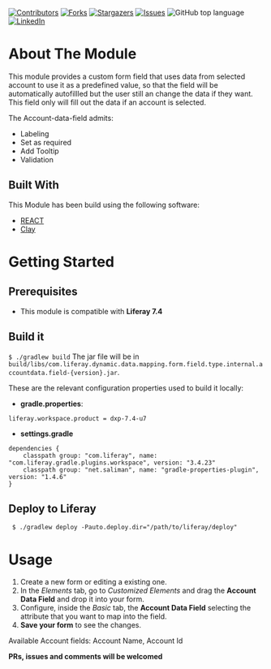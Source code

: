 [![Contributors][contributors-shield]][contributors-url]
[![Forks][forks-shield]][forks-url]
[![Stargazers][stars-shield]][stars-url]
[![Issues][issues-shield]][issues-url]
![GitHub top language][top-lenguage-shield]
[![LinkedIn][linkedin-shield]][linkedin-url]

# About The Module

This module provides a custom form field that uses data from selected account to use it as a predefined value, so that the field will be automatically autofillled but the user still an change the data if they want. This field only will fill out the data if an account is selected.


The Account-data-field admits:

 * Labeling
 * Set as required
 * Add Tooltip
 * Validation


## Built With

This Module has been build using the following software:
* [REACT](https://es.reactjs.org/)
* [Clay](https://clayui.com/)

# Getting Started

## Prerequisites

* This module is compatible with **Liferay 7.4**

## Build it
` $ ./gradlew build `
The jar file will be in `build/libs/com.liferay.dynamic.data.mapping.form.field.type.internal.accountdata.field-{version}.jar`.

These are the relevant configuration properties used to build it locally:
- **gradle.properties**:
```
liferay.workspace.product = dxp-7.4-u7
```
- **settings.gradle**
```
dependencies {
	classpath group: "com.liferay", name: "com.liferay.gradle.plugins.workspace", version: "3.4.23"
	classpath group: "net.saliman", name: "gradle-properties-plugin", version: "1.4.6"
}
```

## Deploy to Liferay
` $ ./gradlew deploy -Pauto.deploy.dir="/path/to/liferay/deploy"`

# Usage

1. Create a new form or editing a existing one.
2. In the *Elements* tab, go to *Customized Elements* and drag the **Account Data Field** and drop it into your form.
3. Configure, inside the *Basic* tab, the **Account Data Field** selecting the attribute that you want to map into the field.
4. **Save your form** to see the changes.

Available Account fields: Account Name, Account Id

**PRs, issues and comments will be welcomed**

<!-- MARKDOWN LINKS & IMAGES -->
[contributors-shield]: https://img.shields.io/github/contributors/martin-dominguez/liferay-modules.svg
[contributors-url]: https://github.com/martin-dominguez/liferay-modules/graphs/contributors
[forks-shield]: https://img.shields.io/github/forks/martin-dominguez/liferay-modules.svg
[forks-url]: https://github.com/martin-dominguez/liferay-modules/network/members
[stars-shield]: https://img.shields.io/github/stars/martin-dominguez/liferay-modules.svg
[stars-url]: https://github.com/martin-dominguez/liferay-modules/stargazers
[issues-shield]: https://img.shields.io/github/issues/martin-dominguez/liferay-modules.svg
[issues-url]: https://github.com/martin-dominguez/liferay-modules/issues
[top-lenguage-shield]: https://img.shields.io/github/languages/top/martin-dominguez/liferay-modules
[linkedin-shield]: https://img.shields.io/badge/-LinkedIn-black.svg?logo=linkedin&colorB=555
[linkedin-url]: https://linkedin.com/in/-martin-dominguez/
[config-img]: doc-images/user-data-field1.png
[page-img]: doc-images/user-data-field2.png
